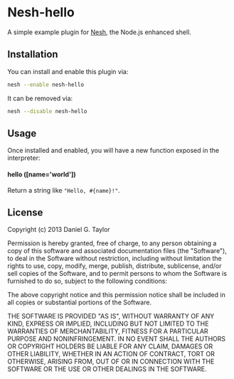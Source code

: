 Nesh-hello
==========
A simple example plugin for [Nesh](http://danielgtaylor.github.io/nesh/), the Node.js enhanced shell.

Installation
------------
You can install and enable this plugin via:

```bash
nesh --enable nesh-hello
```

It can be removed via:

```bash
nesh --disable nesh-hello
```

Usage
-----
Once installed and enabled, you will have a new function exposed in the interpreter:

#### hello ([name='world'])
Return a string like `"Hello, #{name}!"`.

License
-------
Copyright (c) 2013 Daniel G. Taylor

Permission is hereby granted, free of charge, to any person obtaining a copy of this software and associated documentation files (the "Software"), to deal in the Software without restriction, including without limitation the rights to use, copy, modify, merge, publish, distribute, sublicense, and/or sell copies of the Software, and to permit persons to whom the Software is furnished to do so, subject to the following conditions:

The above copyright notice and this permission notice shall be included in all copies or substantial portions of the Software.

THE SOFTWARE IS PROVIDED "AS IS", WITHOUT WARRANTY OF ANY KIND, EXPRESS OR IMPLIED, INCLUDING BUT NOT LIMITED TO THE WARRANTIES OF MERCHANTABILITY, FITNESS FOR A PARTICULAR PURPOSE AND NONINFRINGEMENT. IN NO EVENT SHALL THE AUTHORS OR COPYRIGHT HOLDERS BE LIABLE FOR ANY CLAIM, DAMAGES OR OTHER LIABILITY, WHETHER IN AN ACTION OF CONTRACT, TORT OR OTHERWISE, ARISING FROM, OUT OF OR IN CONNECTION WITH THE SOFTWARE OR THE USE OR OTHER DEALINGS IN THE SOFTWARE.
